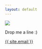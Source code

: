 ```yaml
---
layout: default
---
```


<div class="page-contact">
  <img
    src="{{ "/assets/img/profile.jpg" | relative_url }}"
  />

  <p class="drop-it-you">Drop me a line :)</p>

  <a class="teh-link" href="mailto:{{ site.email }}">{{ site.email }}</a>

</div>
